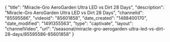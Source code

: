 {
    "title": "Miracle-Gro AeroGarden  Ultra LED vs Dirt 28 Days",
    "description": "Miracle-Gro AeroGarden  Ultra LED vs Dirt 28 Days",
    "channelid": "85595586",
    "videoid": "85601858",
    "date_created": "1488400170",
    "date_modified": "1491355563",
    "type": "captivate",
    "layout": "channelVideo",
    "url": "\/seasonal\/miracle-gro-aerogarden-ultra-led-vs-dirt-28-days\/85595586-85601858"
}
